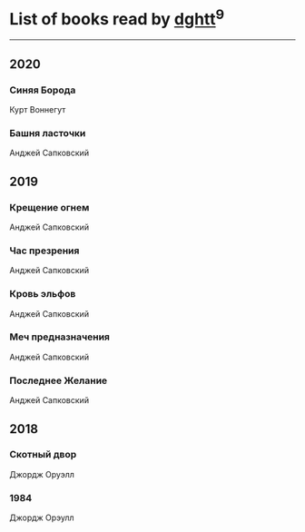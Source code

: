 # List of books read by [dghtt](http://vk.com/id233860015)<sup>9</sup>
---

## 2020

### Синяя Борода
Курт Воннегут


### Башня ласточки
Анджей Сапковский



## 2019

### Крещение огнем
Анджей Сапковский


### Час презрения
Анджей Сапковский


### Кровь эльфов
Анджей Сапковский


### Меч предназначения
Анджей Сапковский


### Последнее Желание
Анджей Сапковский



## 2018

### Скотный двор
Джордж Оруэлл


### 1984
Джордж Орэулл



